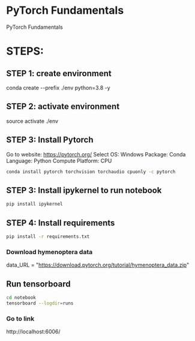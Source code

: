 # PyTorch Fundamentals
PyTorch Fundamentals

# STEPS:

## STEP 1: create environment
conda create --prefix ./env python=3.8 -y

## STEP 2:  activate environment
source activate ./env

## STEP 3: Install Pytorch
Go to website: https://pytorch.org/
Select OS: Windows
Package: Conda
Language: Python
Compute Platform: CPU

```bash
conda install pytorch torchvision torchaudio cpuonly -c pytorch
```

## STEP 3: Install ipykernel to run notebook

```bash
pip install ipykernel
```

## STEP 4: Install requirements

```bash
pip install -r requirements.txt
```

### Download hymenoptera data
data_URL = "https://download.pytorch.org/tutorial/hymenoptera_data.zip"

## Run tensorboard

```bash
cd notebook
tensorboard --logdir=runs
```

### Go to link
http://localhost:6006/


